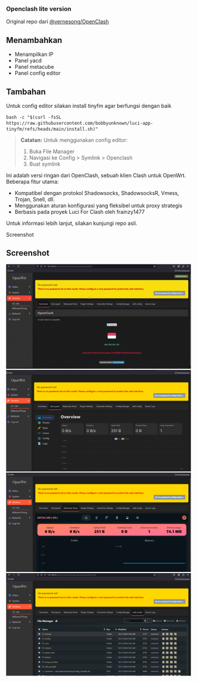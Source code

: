 ### Openclash lite version




Original repo dari [@vernesong/OpenClash](https://github.com/vernesong/OpenClash)

## Menambahkan
- Menampilkan IP
- Panel yacd
- Panel metacube
- Panel config editor


## Tambahan
Untuk config editor silakan install tinyfm agar berfungsi dengan baik
```
bash -c "$(curl -fsSL https://raw.githubusercontent.com/bobbyunknown/luci-app-tinyfm/refs/heads/main/install.sh)"
```
> **Catatan:** 
> Untuk menggunakan config editor:
> 1. Buka File Manager
> 2. Navigasi ke Config > Symlink > Openclash 
> 3. Buat symlink


Ini adalah versi ringan dari OpenClash, sebuah klien Clash untuk OpenWrt. Beberapa fitur utama:


- Kompatibel dengan protokol Shadowsocks, ShadowsocksR, Vmess, Trojan, Snell, dll.
- Menggunakan aturan konfigurasi yang fleksibel untuk proxy strategis
- Berbasis pada proyek Luci For Clash oleh frainzy1477


Untuk informasi lebih lanjut, silakan kunjungi repo asli.


Screenshot

## Screenshot

![Dashboard](img/dashboard.gif)
![Yacd](img/yacd.png)
![Metacubexd](img/metacubexd.png)
![Config Editor](img/config_editor.png)

